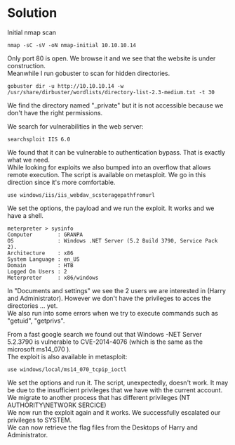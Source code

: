 # Solution

Initial nmap scan

```
nmap -sC -sV -oN nmap-initial 10.10.10.14
```

Only port 80 is open. We browse it and we see that the  website is under construction.  
Meanwhile I run gobuster to scan for hidden directories.  
```
gobuster dir -u http://10.10.10.14 -w /usr/share/dirbuster/wordlists/directory-list-2.3-medium.txt -t 30
```

We find the directory named "\_private" but it is not accessible because we don't have the right permissions.

We search for vulnerabilities in the web server:
```
searchsploit IIS 6.0
```
We found that it can be vulnerable to authentication bypass. That is exactly what we need.  
While looking for exploits we also bumped into an overflow that allows remote execution. The script is available on metasploit. We go in this direction since it's more comfortable.
```
use windows/iis/iis_webdav_scstoragepathfromurl
```
We set the options, the payload and we run the exploit. It works and we have a shell.  

```
meterpreter > sysinfo
Computer        : GRANPA
OS              : Windows .NET Server (5.2 Build 3790, Service Pack 2).
Architecture    : x86
System Language : en_US
Domain          : HTB
Logged On Users : 2
Meterpreter     : x86/windows
```
In "Documents and settings" we see the 2 users we are interested in (Harry and Administrator). However we don't have the privileges to acces the directories ... yet.  
We also run into some errors when we try to execute commands such as "getuid", "getprivs".

From a fast google search we found out that Windows -NET Server 5.2.3790 is vulnerable to CVE-2014-4076 (which is the same as the microsoft ms14_070 ).  
The exploit is also available in metasploit:
```
use windows/local/ms14_070_tcpip_ioctl
```
We set the options and run it. The script, unexpectedly, doesn't work. It may be due to the insufficient privileges that we have with the current account.  
We migrate to another process that has different privileges (NT AUTHORITY\NETWORK SERCICE)  
We now run the exploit again and it works. We successfully escalated our privileges to SYSTEM.  
We can now retrieve the flag files from the Desktops of Harry and Administrator.
